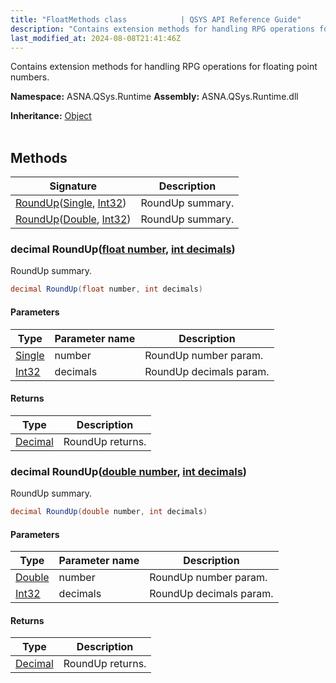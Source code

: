 ```yaml
---
title: "FloatMethods class            | QSYS API Reference Guide"
description: "Contains extension methods for handling RPG operations for floating point numbers. "
last_modified_at: 2024-08-08T21:41:46Z
---
```


Contains extension methods for handling RPG operations for floating point numbers.

**Namespace:** ASNA.QSys.Runtime
**Assembly:** ASNA.QSys.Runtime.dll

**Inheritance:** [Object](https://docs.microsoft.com/en-us/dotnet/api/system.object)
<br>
<br>

## Methods

| Signature | Description |
| --- | --- |
| [RoundUp](#decimal-roundupfloat-number-int-decimals)([Single](https://learn.microsoft.com/en-us/dotnet/api/system.single?view=net-8.0), [Int32](https://docs.microsoft.com/en-us/dotnet/api/system.int32)) | RoundUp summary.
| [RoundUp](#decimal-roundupdouble-number-int-decimals)([Double](https://learn.microsoft.com/en-us/dotnet/api/system.double?view=net-8.0), [Int32](https://docs.microsoft.com/en-us/dotnet/api/system.int32)) | RoundUp summary.

### decimal RoundUp([float number](https://learn.microsoft.com/en-us/dotnet/csharp/language-reference/builtin-types/floating-point-numeric-types), [int decimals](https://learn.microsoft.com/en-us/dotnet/csharp/language-reference/builtin-types/integral-numeric-types))

RoundUp summary.

```cs
decimal RoundUp(float number, int decimals)
```

#### Parameters

| Type | Parameter name | Description
| --- | --- | ---
| [Single](https://learn.microsoft.com/en-us/dotnet/api/system.single?view=net-8.0) | number | RoundUp number param.
| [Int32](https://docs.microsoft.com/en-us/dotnet/api/system.int32) | decimals | RoundUp decimals param.

#### Returns

| Type | Description
| --- | ---
| [Decimal](https://docs.microsoft.com/en-us/dotnet/api/system.decimal) | RoundUp returns.

### decimal RoundUp([double number](https://learn.microsoft.com/en-us/dotnet/csharp/language-reference/builtin-types/floating-point-numeric-types), [int decimals](https://learn.microsoft.com/en-us/dotnet/csharp/language-reference/builtin-types/integral-numeric-types))

RoundUp summary.

```cs
decimal RoundUp(double number, int decimals)
```

#### Parameters

| Type | Parameter name | Description
| --- | --- | ---
| [Double](https://learn.microsoft.com/en-us/dotnet/api/system.double?view=net-8.0) | number | RoundUp number param.
| [Int32](https://docs.microsoft.com/en-us/dotnet/api/system.int32) | decimals | RoundUp decimals param.

#### Returns

| Type | Description
| --- | ---
| [Decimal](https://docs.microsoft.com/en-us/dotnet/api/system.decimal) | RoundUp returns.
